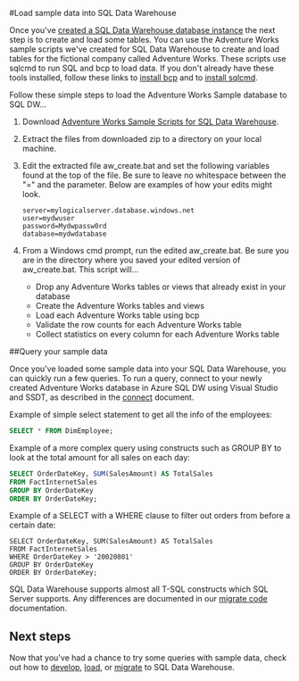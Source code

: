 <properties
   pageTitle="Load sample data into SQL Data Warehouse | Microsoft Azure"
   description="Load sample data into SQL Data Warehouse"
   services="sql-data-warehouse"
   documentationCenter="NA"
   authors="lodipalm"
   manager="barbkess"
   editor=""/>

<tags
   ms.service="sql-data-warehouse"
   ms.devlang="NA"
   ms.topic="article"
   ms.tgt_pltfrm="NA"
   ms.workload="data-services"
   ms.date="03/23/2016"
   ms.author="lodipalm;barbkess;sonyama"/>

#Load sample data into SQL Data Warehouse

Once you've [created a SQL Data Warehouse database instance][create a SQL Data Warehouse database instance] the next step is to create and load some tables.  You can use the Adventure Works sample scripts we've created for SQL Data Warehouse to create and load tables for the fictional company called Adventure Works.  These scripts use sqlcmd to run SQL and bcp to load data.  If you don't already have these tools installed, follow these links to [install bcp][] and to [install sqlcmd][].

Follow these simple steps to load the Adventure Works Sample database to SQL DW...

1. Download [Adventure Works Sample Scripts for SQL Data Warehouse][].

2. Extract the files from downloaded zip to a directory on your local machine.

3. Edit the extracted file aw_create.bat and set the following variables found at the top of the file.  Be sure to leave no whitespace between the "=" and the parameter.  Below are examples of how your edits might look.

    ```
    server=mylogicalserver.database.windows.net
    user=mydwuser
    password=Mydwpassw0rd
    database=mydwdatabase
    ```

4. From a Windows cmd prompt, run the edited aw_create.bat.  Be sure you are in the directory where you saved your edited version of aw_create.bat.
This script will...
	* Drop any Adventure Works tables or views that already exist in your database
	* Create the Adventure Works tables and views
	* Load each Adventure Works table using bcp
	* Validate the row counts for each Adventure Works table
	* Collect statistics on every column for each Adventure Works table


##Query your sample data

Once you've loaded some sample data into your SQL Data Warehouse, you can quickly run a few queries.  To run a query, connect to your newly created Adventure Works database in Azure SQL DW using Visual Studio and SSDT, as described in the [connect][] document.

Example of simple select statement to get all the info of the employees:

```sql
SELECT * FROM DimEmployee;
```

Example of a more complex query using constructs such as GROUP BY to look at the total amount for all sales on each day:

```sql
SELECT OrderDateKey, SUM(SalesAmount) AS TotalSales
FROM FactInternetSales
GROUP BY OrderDateKey
ORDER BY OrderDateKey;
```

Example of a SELECT with a WHERE clause to filter out orders from before a certain date:

```
SELECT OrderDateKey, SUM(SalesAmount) AS TotalSales
FROM FactInternetSales
WHERE OrderDateKey > '20020801'
GROUP BY OrderDateKey
ORDER BY OrderDateKey;
```

SQL Data Warehouse supports almost all T-SQL constructs which SQL Server supports.  Any differences are documented in our [migrate code][] documentation.

## Next steps
Now that you've had a chance to try some queries with sample data, check out how to [develop][], [load][], or [migrate][] to SQL Data Warehouse.

<!--Image references-->

<!--Article references-->
[migrate]: ./sql-data-warehouse-overview-migrate.md
[develop]: ./sql-data-warehouse-overview-develop.md
[load]: ./sql-data-warehouse-overview-load.md
[connect]: ./sql-data-warehouse-get-started-connect.md
[migrate code]: ./sql-data-warehouse-migrate-code.md
[create a SQL Data Warehouse database instance]: ./sql-data-warehouse-get-started-provision.md
[install bcp]: ./sql-data-warehouse-load-with-bcp.md
[install sqlcmd]: ./sql-data-warehouse-get-started-connect-sqlcmd.md

<!--Other Web references-->
[Adventure Works Sample Scripts for SQL Data Warehouse]: https://migrhoststorage.blob.core.windows.net/sqldwsample/AdventureWorksSQLDW2012.zip

